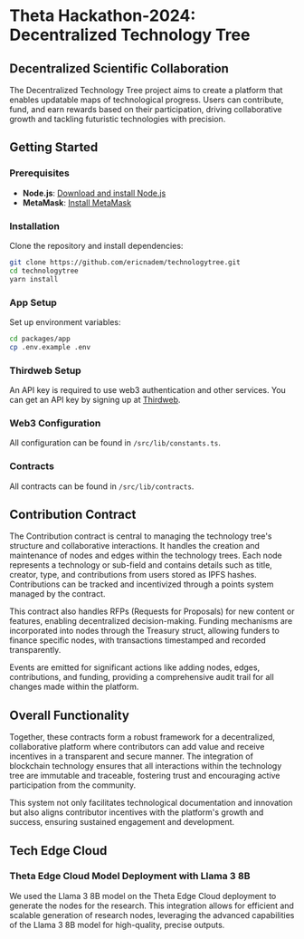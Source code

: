 # Theta Hackathon-2024: Decentralized Technology Tree

## Decentralized Scientific Collaboration

The Decentralized Technology Tree project aims to create a platform that enables updatable maps of technological progress. Users can contribute, fund, and earn rewards based on their participation, driving collaborative growth and tackling futuristic technologies with precision.

## Getting Started

### Prerequisites

- **Node.js**: [Download and install Node.js](https://nodejs.org/en/download/)
- **MetaMask**: [Install MetaMask](https://metamask.io/download.html)

### Installation

Clone the repository and install dependencies:

```bash
git clone https://github.com/ericnadem/technologytree.git
cd technologytree
yarn install
```

### App Setup

Set up environment variables:

```bash
cd packages/app
cp .env.example .env
```

### Thirdweb Setup

An API key is required to use web3 authentication and other services. You can get an API key by signing up at [Thirdweb](https://thirdweb.io/).

### Web3 Configuration

All configuration can be found in `/src/lib/constants.ts`.

### Contracts

All contracts can be found in `/src/lib/contracts`.

## Contribution Contract

The Contribution contract is central to managing the technology tree's structure and collaborative interactions. It handles the creation and maintenance of nodes and edges within the technology trees. Each node represents a technology or sub-field and contains details such as title, creator, type, and contributions from users stored as IPFS hashes. Contributions can be tracked and incentivized through a points system managed by the contract.

This contract also handles RFPs (Requests for Proposals) for new content or features, enabling decentralized decision-making. Funding mechanisms are incorporated into nodes through the Treasury struct, allowing funders to finance specific nodes, with transactions timestamped and recorded transparently.

Events are emitted for significant actions like adding nodes, edges, contributions, and funding, providing a comprehensive audit trail for all changes made within the platform.

## Overall Functionality

Together, these contracts form a robust framework for a decentralized, collaborative platform where contributors can add value and receive incentives in a transparent and secure manner. The integration of blockchain technology ensures that all interactions within the technology tree are immutable and traceable, fostering trust and encouraging active participation from the community.

This system not only facilitates technological documentation and innovation but also aligns contributor incentives with the platform's growth and success, ensuring sustained engagement and development.

## Tech Edge Cloud

### Theta Edge Cloud Model Deployment with Llama 3 8B

We used the Llama 3 8B model on the Theta Edge Cloud deployment to generate the nodes for the research. This integration allows for efficient and scalable generation of research nodes, leveraging the advanced capabilities of the Llama 3 8B model for high-quality, precise outputs.

